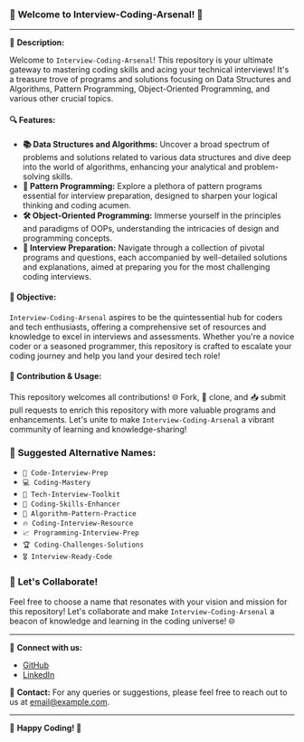 ### 🚀 **Welcome to Interview-Coding-Arsenal! 🚀**

---

🌟 **Description:**

Welcome to `Interview-Coding-Arsenal`! This repository is your ultimate gateway to mastering coding skills and acing your technical interviews! It's a treasure trove of programs and solutions focusing on Data Structures and Algorithms, Pattern Programming, Object-Oriented Programming, and various other crucial topics.

#### **🔍 Features:**
- **📚 Data Structures and Algorithms:** Uncover a broad spectrum of problems and solutions related to various data structures and dive deep into the world of algorithms, enhancing your analytical and problem-solving skills.
- **🧩 Pattern Programming:** Explore a plethora of pattern programs essential for interview preparation, designed to sharpen your logical thinking and coding acumen.
- **🛠️ Object-Oriented Programming:** Immerse yourself in the principles and paradigms of OOPs, understanding the intricacies of design and programming concepts.
- **🎯 Interview Preparation:** Navigate through a collection of pivotal programs and questions, each accompanied by well-detailed solutions and explanations, aimed at preparing you for the most challenging coding interviews.

#### **🎯 Objective:**
`Interview-Coding-Arsenal` aspires to be the quintessential hub for coders and tech enthusiasts, offering a comprehensive set of resources and knowledge to excel in interviews and assessments. Whether you're a novice coder or a seasoned programmer, this repository is crafted to escalate your coding journey and help you land your desired tech role!

#### **🤝 Contribution & Usage:**
This repository welcomes all contributions! 🌐 Fork, 🔄 clone, and 📥 submit pull requests to enrich this repository with more valuable programs and enhancements. Let's unite to make `Interview-Coding-Arsenal` a vibrant community of learning and knowledge-sharing!

### 🌈 **Suggested Alternative Names:**
- `🧠 Code-Interview-Prep`
- `💻 Coding-Mastery`
- `🔧 Tech-Interview-Toolkit`
- `🚀 Coding-Skills-Enhancer`
- `📘 Algorithm-Pattern-Practice`
- `🔥 Coding-Interview-Resource`
- `📈 Programming-Interview-Prep`
- `🏆 Coding-Challenges-Solutions`
- `🎖️ Interview-Ready-Code`

### 📢 **Let's Collaborate!**
Feel free to choose a name that resonates with your vision and mission for this repository! Let's collaborate and make `Interview-Coding-Arsenal` a beacon of knowledge and learning in the coding universe! 🌐

---

🔗 **Connect with us:**
- [GitHub](#)
- [LinkedIn](https://www.linkedin.com/in/avinash-mane-developer10)

📧 **Contact:**
For any queries or suggestions, please feel free to reach out to us at [email@example.com](mailto:email@example.com).

---

🌟 **Happy Coding! 🌟**
